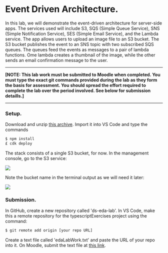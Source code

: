 # Event Driven Architecture.

In this lab, we will demonstrate the event-driven architecture for server-side 
apps. The services used will include S3, SQS (Simple Queue Service), SNS (Simple Notification Service), SES (Simple Email Service), and the Lambda service. The app allows users to upload an image file to an S3 bucket. The S3 bucket publishes the event to an SNS topic with two subscribed  SQS queues. The queues feed the events as messages to a pair of lambda functions. Ome lambda creates a thumbnail of the image, while the other sends an email confirmation message to the user.


-------------------------

__[NOTE: This lab work must be submitted to Moodle when completed. You must type the exact git commands provided during the lab as they form the basis for assessment. You should spread the effort required to complete the lab over the period involved. See below for submission detaills.]__

-----------------------------

### Setup.

Download and unzip [this archive][start]. Import it into VS Code and type the commands
~~~bash
$ npm install
£ cdk deploy
~~~
The stack consists of a single S3 bucket, for now. In the management console, go to the S3 service:

![][bucket]

Note the bucket name in the terminal output as we will need it later:

![][terminal]

### Submission.

In GitHub, create a new repository called 'ds-eda-lab'. In VS Code, make this a remote repository for the typescriptExercises project using the command:
~~~bash
$ git remote add origin [your repo URL]
~~~

Create a text file called 'edaLabWork.txt' and paste the URL of your repo into it. On Moodle, submit the text file at [this link][submit].

[start]: ./img/start.zip
[bucket]: ./img/bucket.png
[terminal]: ./img/terminal.png
[submit]: https://moodle.wit.ie/course/view.php?id=199949&section=1
